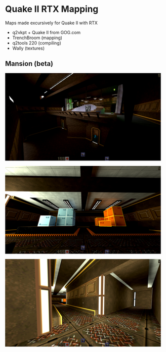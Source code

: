 # Quake II RTX Mapping
Maps made excursively for Quake II with RTX

- q2vkpt + Quake II from GOG.com
- TrenchBroom (mapping)
- q2tools 220 (compiling)
- Wally (textures)

## Mansion (beta)

![mansion-beta](media/mansion-beta.png)

![mansion-beta](media/mansion2-beta.png)

![mansion-beta](media/mansion3-beta.png)